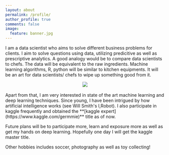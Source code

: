 ```yaml
---
layout: about
permalink: /profile/
author_profile: true
comments: false
image:
  feature: banner.jpg
---
```


I am a data scientist who aims to solve different business problems for clients. I aim to solve questions using data, utilizing predicitive as well as prescriptive analytics. A good analogy would be to compare data scientists to chefs. The data will be equivalent to the raw ingredients. Machine learning algorithms, R, python will be similar to kitchen equipments. It will be an art for data scientists/ chefs to wipe up something good from it. 
<br>
<center><img src = "https://i.pinimg.com/originals/b5/f7/18/b5f718ec601784f0fae0d20383869d6a.png"></center>
<br>
Apart from that, I am very interested in state of the art machine learning and deep learning techniques. Since young, I have been intrigued by how artificial intelligence works (see Will Smith's I,Robot). I also participate in kaggle frequently and obtained the **[kaggle expert](https://www.kaggle.com/germmie)** title as of now. 

Future plans will be to participate more, learn and exposure more as well as get my hands on deep learning. Hopefully one day I will get the kaggle master title. 

Other hobbies includes soccer, photography as well as toy collecting! 


